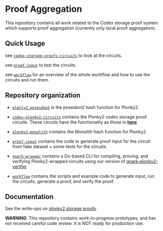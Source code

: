 Proof Aggregation
================================

This repository contains all work related to the Codex storage proof system which supports proof aggregation (currently only local proof aggregation).

## Quick Usage
see [`codex-storage-proofs-circuits`](./codex-plonky2-circuits) to look at the circuits.

see [`proof-input`](./proof-input) to test the circuits.

see [`workflow`](./workflow) for an overview of the whole workflow and how to use the circuits and run them.

Repository organization
-----------------

- [`plonly2_poseidon2`](./plonky2_poseidon2) is the poseidon2 hash function for Plonky2.

- [`codex-plonky2-circuits`](./codex-plonky2-circuits) contains the Plonky2 codex storage proof circuits. These circuits have the functionality as those in [**here**](https://github.com/codex-storage/codex-storage-proofs-circuits)

- [`plonky2-monolith`](./plonky2-monolith) contains the Monolith hash function for Plonky2.

- [`proof-input`](./proof-input) contains the code to generate proof input for the circuit from fake dataset + some tests for the circuits.

- [`gnark-wrapper`](./gnark-wrapper) contains a Go-based CLI for compiling, proving, and verifying Plonky2-wrapped circuits using our version of [gnark-plonky2-verifier](https://github.com/codex-storage/gnark-plonky2-verifier)

- [`workflow`](./workflow) contains the scripts and example code to generate input, run the circuits, generate a proof, and verify the proof.

Documentation
-----------------
See the write-ups on [plonky2 storage proofs](https://hackmd.io/@NQdG6IOmQE6astjwhJ6ACw/rJSsScfAR).

**WARNING**: This repository contains work-in-progress prototypes, and has not received careful code review. It is NOT ready for production use.


